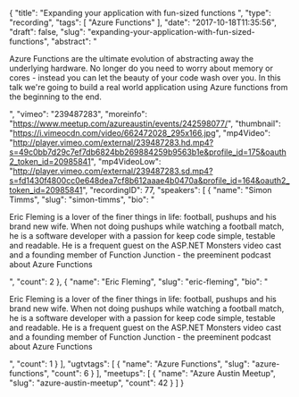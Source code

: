 {
  "title": "Expanding your application with fun-sized functions ",
  "type": "recording",
  "tags": [
    "Azure Functions"
  ],
  "date": "2017-10-18T11:35:56",
  "draft": false,
  "slug": "expanding-your-application-with-fun-sized-functions",
  "abstract": "<p>Azure Functions are the ultimate evolution of abstracting away the underlying hardware. No longer do you need to worry about memory or cores - instead you can let the beauty of your code wash over you. In this talk we're going to build a real world application using Azure functions from the beginning to the end.</p>",
  "vimeo": "239487283",
  "moreinfo": "https://www.meetup.com/azureaustin/events/242598077/",
  "thumbnail": "https://i.vimeocdn.com/video/662472028_295x166.jpg",
  "mp4Video": "http://player.vimeo.com/external/239487283.hd.mp4?s=49c0bb7d29c7ef7db6824bb269884259b9563b1e&profile_id=175&oauth2_token_id=20985841",
  "mp4VideoLow": "http://player.vimeo.com/external/239487283.sd.mp4?s=fd1430f4800cc0e648dea7cf8b612aaae4b0470a&profile_id=164&oauth2_token_id=20985841",
  "recordingID": 77,
  "speakers": [
    {
      "name": "Simon Timms",
      "slug": "simon-timms",
      "bio": "<p>Eric Fleming is a lover of the finer things in life: football, pushups and his brand new wife. When not doing pushups while watching a football match, he is a software developer with a passion for keep code simple, testable and readable. He is a frequent guest on the ASP.NET Monsters video cast and a founding member of Function Junction - the preeminent podcast about Azure Functions</p>",
      "count": 2
    },
    {
      "name": "Eric Fleming",
      "slug": "eric-fleming",
      "bio": "<p>Eric Fleming is a lover of the finer things in life: football, pushups and his brand new wife. When not doing pushups while watching a football match, he is a software developer with a passion for keep code simple, testable and readable. He is a frequent guest on the ASP.NET Monsters video cast and a founding member of Function Junction - the preeminent podcast about Azure Functions</p>",
      "count": 1
    }
  ],
  "ugtvtags": [
    {
      "name": "Azure Functions",
      "slug": "azure-functions",
      "count": 6
    }
  ],
  "meetups": [
    {
      "name": "Azure Austin Meetup",
      "slug": "azure-austin-meetup",
      "count": 42
    }
  ]
}